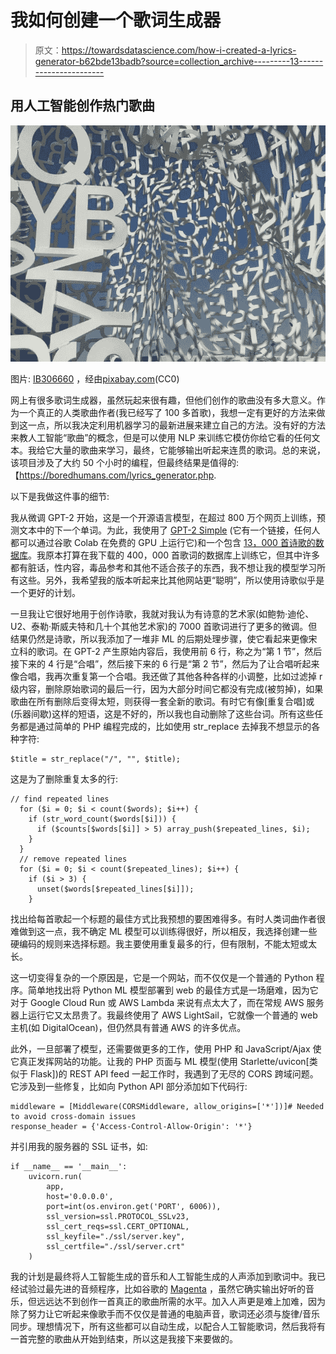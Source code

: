 # 我如何创建一个歌词生成器

> 原文：<https://towardsdatascience.com/how-i-created-a-lyrics-generator-b62bde13badb?source=collection_archive---------13----------------------->

## 用人工智能创作热门歌曲

![](img/2897798e9b9f94d5878431c7baf4fdab.png)

图片: [IB306660](https://pixabay.com/users/ib306660-546673/) ，经由[pixabay.com](https://pixabay.com/photos/lyrics-art-sculpture-thinking-1099741/)(CC0)

网上有很多歌词生成器，虽然玩起来很有趣，但他们创作的歌曲没有多大意义。作为一个真正的人类歌曲作者(我已经写了 100 多首歌)，我想一定有更好的方法来做到这一点，所以我决定利用机器学习的最新进展来建立自己的方法。没有好的方法来教人工智能“歌曲”的概念，但是可以使用 NLP 来训练它模仿你给它看的任何文本。我给它大量的歌曲来学习，最终，它能够输出听起来连贯的歌词。总的来说，该项目涉及了大约 50 个小时的编程，但最终结果是值得的:【https://boredhumans.com/lyrics_generator.php.

以下是我做这件事的细节:

我从微调 GPT-2 开始，这是一个开源语言模型，在超过 800 万个网页上训练，预测文本中的下一个单词。为此，我使用了 [GPT-2 Simple](https://github.com/minimaxir/gpt-2-simple) (它有一个链接，任何人都可以通过谷歌 Colab 在免费的 GPU 上运行它)和一个包含 [13，000 首诗歌的数据库](https://www.kaggle.com/tgdivy/poetry-foundation-poems)。我原本打算在我下载的 400，000 首歌词的数据库上训练它，但其中许多都有脏话，性内容，毒品参考和其他不适合孩子的东西，我不想让我的模型学习所有这些。另外，我希望我的版本听起来比其他网站更“聪明”，所以使用诗歌似乎是一个更好的计划。

一旦我让它很好地用于创作诗歌，我就对我认为有诗意的艺术家(如鲍勃·迪伦、U2、泰勒·斯威夫特和几十个其他艺术家)的 7000 首歌词进行了更多的微调。但结果仍然是诗歌，所以我添加了一堆非 ML 的后期处理步骤，使它看起来更像宋立科的歌词。在 GPT-2 产生原始内容后，我使用前 6 行，称之为“第 1 节”，然后接下来的 4 行是“合唱”，然后接下来的 6 行是“第 2 节”，然后为了让合唱听起来像合唱，我再次重复第一个合唱。我还做了其他各种各样的小调整，比如过滤掉 r 级内容，删除原始歌词的最后一行，因为大部分时间它都没有完成(被剪掉)，如果歌曲在所有删除后变得太短，则获得一套全新的歌词。有时它有像[重复合唱]或(乐器间歇)这样的短语，这是不好的，所以我也自动删除了这些台词。所有这些任务都是通过简单的 PHP 编程完成的，比如使用 str_replace 去掉我不想显示的各种字符:

```
$title = str_replace("/", "", $title);
```

这是为了删除重复太多的行:

```
// find repeated lines
  for ($i = 0; $i < count($words); $i++) {
    if (str_word_count($words[$i])) {
      if ($counts[$words[$i]] > 5) array_push($repeated_lines, $i);
    }
  }
  // remove repeated lines
  for ($i = 0; $i < count($repeated_lines); $i++) {
    if ($i > 3) {
      unset($words[$repeated_lines[$i]]);
    }
```

找出给每首歌起一个标题的最佳方式比我预想的要困难得多。有时人类词曲作者很难做到这一点，我不确定 ML 模型可以训练得很好，所以相反，我选择创建一些硬编码的规则来选择标题。我主要使用重复最多的行，但有限制，不能太短或太长。

这一切变得复杂的一个原因是，它是一个网站，而不仅仅是一个普通的 Python 程序。简单地找出将 Python ML 模型部署到 web 的最佳方式是一场磨难，因为它对于 Google Cloud Run 或 AWS Lambda 来说有点太大了，而在常规 AWS 服务器上运行它又太昂贵了。我最终使用了 AWS LightSail，它就像一个普通的 web 主机(如 DigitalOcean)，但仍然具有普通 AWS 的许多优点。

此外，一旦部署了模型，还需要做更多的工作，使用 PHP 和 JavaScript/Ajax 使它真正发挥网站的功能。让我的 PHP 页面与 ML 模型(使用 Starlette/uvicon[类似于 Flask])的 REST API feed 一起工作时，我遇到了无尽的 CORS 跨域问题。它涉及到一些修复，比如向 Python API 部分添加如下代码行:

```
middleware = [Middleware(CORSMiddleware, allow_origins=['*'])]# Needed to avoid cross-domain issues
response_header = {'Access-Control-Allow-Origin': '*'}
```

并引用我的服务器的 SSL 证书，如:

```
if __name__ == '__main__':
    uvicorn.run(
        app,
        host='0.0.0.0',
        port=int(os.environ.get('PORT', 6006)),
        ssl_version=ssl.PROTOCOL_SSLv23,
        ssl_cert_reqs=ssl.CERT_OPTIONAL,
        ssl_keyfile="./ssl/server.key",
        ssl_certfile="./ssl/server.crt"
    )
```

我的计划是最终将人工智能生成的音乐和人工智能生成的人声添加到歌词中。我已经试验过最先进的音频程序，比如谷歌的 [Magenta](https://magenta.tensorflow.org) ，虽然它确实输出好听的音乐，但远远达不到创作一首真正的歌曲所需的水平。加入人声更是难上加难，因为除了努力让它听起来像歌手而不仅仅是普通的电脑声音，歌词还必须与旋律/音乐同步。理想情况下，所有这些都可以自动生成，以配合人工智能歌词，然后我将有一首完整的歌曲从开始到结束，所以这是我接下来要做的。